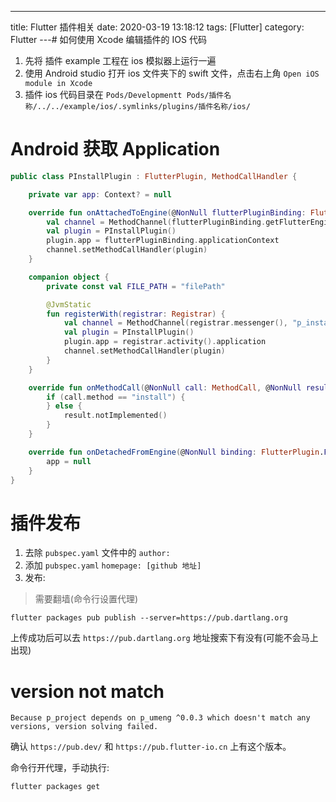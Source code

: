 ---
title: Flutter 插件相关
date: 2020-03-19 13:18:12
tags: [Flutter]
category: Flutter
---# 如何使用 Xcode 编辑插件的 IOS 代码

1. 先将 插件 example 工程在 ios 模拟器上运行一遍
2. 使用 Android studio 打开 ios 文件夹下的 swift 文件，点击右上角 `Open iOS module in Xcode`
3. 插件 ios 代码目录在 `Pods/Developmentt Pods/插件名称/../../example/ios/.symlinks/plugins/插件名称/ios/`

# Android 获取 Application

```Kotlin
public class PInstallPlugin : FlutterPlugin, MethodCallHandler {

    private var app: Context? = null

    override fun onAttachedToEngine(@NonNull flutterPluginBinding: FlutterPlugin.FlutterPluginBinding) {
        val channel = MethodChannel(flutterPluginBinding.getFlutterEngine().getDartExecutor(), "p_install")
        val plugin = PInstallPlugin()
        plugin.app = flutterPluginBinding.applicationContext
        channel.setMethodCallHandler(plugin)
    }

    companion object {
        private const val FILE_PATH = "filePath"

        @JvmStatic
        fun registerWith(registrar: Registrar) {
            val channel = MethodChannel(registrar.messenger(), "p_install")
            val plugin = PInstallPlugin()
            plugin.app = registrar.activity().application
            channel.setMethodCallHandler(plugin)
        }
    }

    override fun onMethodCall(@NonNull call: MethodCall, @NonNull result: Result) {
        if (call.method == "install") {
        } else {
            result.notImplemented()
        }
    }

    override fun onDetachedFromEngine(@NonNull binding: FlutterPlugin.FlutterPluginBinding) {
        app = null
    }
}

```

# 插件发布

1. 去除 `pubspec.yaml` 文件中的 `author:`
2. 添加 `pubspec.yaml` `homepage: [github 地址]`
3. 发布:

> 需要翻墙(命令行设置代理)

```
flutter packages pub publish --server=https://pub.dartlang.org
```

上传成功后可以去 `https://pub.dartlang.org` 地址搜索下有没有(可能不会马上出现)

# version not match

```
Because p_project depends on p_umeng ^0.0.3 which doesn't match any versions, version solving failed.
```

确认 `https://pub.dev/` 和 `https://pub.flutter-io.cn` 上有这个版本。

命令行开代理，手动执行:

```
flutter packages get
```
